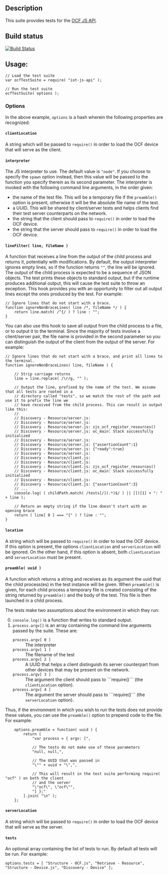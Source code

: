 ## Description
This suite provides tests for the [OCF JS API][].

## Build status
<a href="https://travis-ci.org/01org/iot-js-api/">
	<img alt="Build Status" src="https://travis-ci.org/01org/iot-js-api.svg?branch=ocf-new-api"></img>
</a>

## Usage:

```JS
// Load the test suite
var ocfTestSuite = require( "iot-js-api" );

// Run the test suite
ocfTestSuite( options );
```

### Options
In the above example, `options` is a hash wherein the following properties are recognized:

#### `clientLocation`
A string which will be passed to `require()` in order to load the OCF device that will serve as the client.

#### `interpreter`
The JS interpreter to use. The default value is `"node"`. If you choose to specify the `spawn` option instead, then this value will be passed to the function you specify therein as its second parameter. The interpreter is invoked with the following command line arguments, in the order given:
* the name of the test file. This will be a temporary file if the `preamble()` option is present, otherwise it will be the absolute file name of the test.
* a UUID. This will be shared by client/server tests and helps clients find their test server counterparts on the network.
* the string that the client should pass to `require()` in order to load the OCF device.
* the string that the server should pass to `require()` in order to load the OCF device.

#### `lineFilter( line, fileName )`
A function that receives a line from the output of the child process and returns it, potentially with modifications. By default, the output interpreter ignores empty lines, so if the function returns `""`, the line will be ignored. The output of the child process is expected to be a sequence of JSON objects. The test prints these objects to standard output, but if the runtime produces additional output, this will cause the test suite to throw an exception. This hook provides you with an opportunity to filter out all output lines except the ones produced by the test. For example:

```JS
// Ignore lines that do not start with a brace.
function ignoreNonBraceLines( line /*, fileName */ ) {
	return line.match( /^{/ ) ? line : "";
}
```

You can also use this hook to save all output from the child process to a file, or to output it to the terminal. Since the majority of tests involve a client/server pair, the file name is provided in the second parameter so you can distinguish the output of the client from the output of the server. For example:
```JS
// Ignore lines that do not start with a brace, and print all lines to the terminal.
function ignoreNonBraceLines( line, fileName ) {

	// Strip carriage returns
	line = line.replace( /\r/g, "" );

	// Output the line, prefixed by the name of the test. We assume that all tests are rooted in a
	// directory called "tests", so we match the rest of the path and use it to prefix the line we
	// have received from the child process. This can result in output like this:
	//
	// Discovery - Resource/server.js: 
	// Discovery - Resource/server.js: 
	// Discovery - Resource/server.js: zjs_ocf_register_resources()
	// Discovery - Resource/server.js: oc_main: Stack successfully initialized
	// Discovery - Resource/server.js: 
	// Discovery - Resource/server.js: {"assertionCount":1}
	// Discovery - Resource/server.js: {"ready":true}
	// Discovery - Resource/server.js: 
	// Discovery - Resource/client.js: 
	// Discovery - Resource/client.js: 
	// Discovery - Resource/client.js: zjs_ocf_register_resources()
	// Discovery - Resource/client.js: oc_main: Stack successfully initialized
	// Discovery - Resource/client.js: 
	// Discovery - Resource/client.js: {"assertionCount":3}
	// ...
	console.log( ( childPath.match( /tests[/](.*)$/ ) || [])[1] + ": " + line );

	// Return an empty string if the line doesn't start with an opening brace
	return ( line[ 0 ] === "{" ) ? line : "";
}
```

#### `location`
A string which will be passed to `require()` in order to load the OCF device. If this option is present, the options `clientLocation` and 
`serverLocation` will be ignored. On the other hand, if this option is absent, both `clientLocation` and `serverLocation` must be present.

#### `preamble( uuid )`
A function which returns a string and receives as its argument the uuid that the child process(es) in the test instance will be given. When `preamble()` is given, for each child process a temporary file is created consisting of the string returned by `preamble()` and the body of the test. This file is then launched in a child process.

The tests make two assumptions about the environment in which they run:

  0. `console.log()` is a function that writes to standard output.
  0. `process.argv[]` is an array containing the command line arguments passed by the suite. These are:
      <dl>
      <dt><code>process.argv[ 0 ]</code></dt><dd>The interpreter</dd>
      <dt><code>process.argv[ 1 ]</code></dt><dd>The filename of the test</dd>
      <dt><code>process.argv[ 2 ]</code></dt><dd>A UUID that helps a client distinguish its server counterpart from other devices that may be present on the network.</dd>
      <dt><code>process.argv[ 3 ]</code></dt><dd>The argument the client should pass to ```require()``` (the <code>clientLocation</code> option).</dd>
      <dt><code>process.argv[ 4 ]</code></dt><dd>The argument the server should pass to ```require()``` (the <code>serverLocation</code> option).</dd>
      </dl>

Thus, if the environment in which you wish to run the tests does not provide these values, you can use the `preamble()` option to prepend code to the file. For example:

```JS
	options.preamble = function( uuid ) {
		return [
			"var process = { argv: [",

			// The tests do not make use of these parameters
			"null, null,",

			// The UUID that was passed in
			"\"" + uuid + "\",",

			// This will result in the test suite performing require( "ocf" ) on both the client
			// and the server
			"\"ocf\", \"ocf\"",
			"] };"
		].join( "\n" );
	};
```

#### `serverLocation`
A string which will be passed to `require()` in order to load the OCF device that will serve as the server.

#### `tests`
An optional array containing the list of tests to run. By default all tests will be run. For example:
```JS
options.tests = [ "Structure - OCF.js", "Retrieve - Resource", "Structure - Device.js", "Discovery - Device" ];
```


[OCF JS API]: https://github.com/01org/iot-js-api/tree/master/api/ocf
